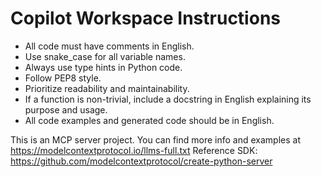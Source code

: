 <!-- Use this file to provide workspace-specific custom instructions to Copilot. For more details, visit https://code.visualstudio.com/docs/copilot/copilot-customization#_use-a-githubcopilotinstructionsmd-file -->

# Copilot Workspace Instructions

- All code must have comments in English.
- Use snake_case for all variable names.
- Always use type hints in Python code.
- Follow PEP8 style.
- Prioritize readability and maintainability.
- If a function is non-trivial, include a docstring in English explaining its purpose and usage.
- All code examples and generated code should be in English.

This is an MCP server project. You can find more info and examples at https://modelcontextprotocol.io/llms-full.txt
Reference SDK: https://github.com/modelcontextprotocol/create-python-server
